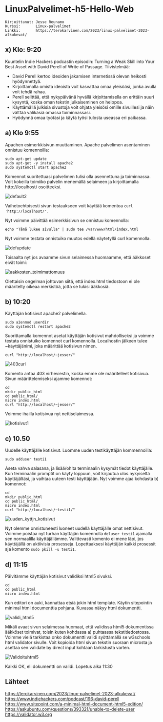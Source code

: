 # LinuxPalvelimet-h5-Hello-Web
    Kirjoittanut: Jesse Reunamo
    Kurssi:       Linux-palvelimet
    Linkki:       https://terokarvinen.com/2023/linux-palvelimet-2023-alkukevat/

## x) Klo: 9:20
Kuuntelin Indie Hackers podcastin episodin: Turning a Weak Skill into Your Best Asset with David Perell of Write of Passage.
Tiivistelmää:
- David Perell kertoo ideoiden jakamisen internetissä olevan heikosti hyödynnettyä.
- Kirjoittamalla omista ideoista voit kasvattaa omaa yleisöäsi, jonka avulla voit tehdä rahaa. 
- Perell selittää, että nykypäivänä hyvällä kirjoittamisella on erittäin suuri kysyntä, koska oman tekstin julkaiseminen on helppoa.
- Käyttämällä julkisia sivustoja voit ohjata yleisösi omille sivuillesi ja näin välttää välikäsiä omassa toiminnassasi.
- Hyödynnä omaa työtäsi ja käytä työsi tulosta useassa eri paikassa. 

## a) Klo 9:55
Apachen esimerkkisivun muuttaminen. Apache palvelimen asentaminen onnistuu komennoilla:

    sudo apt-get update
    sudo apt-get -y install apache2
    sudo systemctl start apache2
    
Komennot suoritettuasi palvelimen tulisi olla asennettuna ja toiminnassa. Voit kokeilla toimiiko palvelin menemällä selaimeen ja kirjoittamalla http://localhost/ osoitteeksi.

![default2](https://user-images.githubusercontent.com/112503770/216285860-ef62385e-fb1b-4a1b-a55e-55d2af640aa3.png)


Vaihetoehtoisesti sivun testaukseen voit käyttää komentoa `curl 'http://localhost/'`.

Nyt voimme päivittää esimerkkisivun se onnistuu komennolla:

    echo "Tämä lukee sivulla" | sudo tee /var/www/html/index.html

Nyt voimme testata onnistuiko muutos edellä näytetyllä curl komennolla. 

![defupdate](https://user-images.githubusercontent.com/112503770/216287066-2a8343ab-70da-49f1-b6d7-cb0cd84a2cd9.png)

Toisaalta nyt jos avaamme sivun selaimessa huomaamme, että ääkkoset eivät toimi:

![aakkosten_toimimattomuus](https://user-images.githubusercontent.com/112503770/216287099-34b404ad-5123-4abf-9577-2afdb6a1fbf2.png)

Olettaisin ongelman johtuvan siitä, että index.html tiedostoon ei ole määritelty oikeaa merkistöä, jotta se tukisi ääkkosiä. 

## b) 10:20
Käyttäjän kotisivut apache2 palvelimella.

    sudo a2enmod userdir
    sudo systemctl restart apache2
    
Suorittamalla komennot asetat käyttäjän kotisivut mahdolliseksi ja voimme testata onnistuiko komennot curl komennolla. Localhostin jälkeen tulee ~käyttäjänimi, joka määrittää kotisivun nimen.

    curl "http://localhost/~jesser/"
    
![403curl](https://user-images.githubusercontent.com/112503770/216286498-63661b9c-4d03-4870-a5be-b0b9e4860d87.png)

    
Komento antaa 403 virheviestin, koska emme ole määritelleet kotisivua. Sivun määrittelemiseksi ajamme komennot:

    cd
    mkdir public_html
    cd public_html/
    micro index.html
    curl "http://localhost/~jesser/"

Voimme ihailla kotisivua nyt nettiselaimessa. 

![kotisivut1](https://user-images.githubusercontent.com/112503770/216286693-9702b366-bcf0-400f-a235-e5858ca3471f.png)


## c) 10.50
Uudelle käyttäjälle kotisivut. Luomme uuden testikäyttäjän kommennoilla:

    sudo adduser testi1
    
Aseta vahva salasana, ja lisää/ohita terminaalin kysymät tiedot käyttäjälle. Kun terminaalin promptit on käyty loppuun, voit kirjautua ulos nykyiseltä käyttäjältäsi, ja vaihtaa uuteen testi käyttäjään. Nyt voimme ajaa kohdasta b) komennot:

    cd
    mkdir public_html
    cd public_html/
    micro index.html
    curl "http://localhost/~testi1/"

![uuden_kyttjn_kotisivut](https://user-images.githubusercontent.com/112503770/216286058-d7aaa1db-5b3e-4c1c-a5df-c9e4a787cfb5.png)


Nyt olemme onnistuneesti luoneet uudellä käyttäjälle omat nettisivut. Voimme poistaa nyt turhan käyttäjän komennolla `deluser testi1` ajamalla sen normaalilla käyttäjällämme. Valittevasti komento ei mene läpi, jos käyttäjällä on aktiivisia prosesseja. Lopettaaksesi käyttäjän kaikki prosessit aja komento `sudo pkill -u testi1`.
## d) 11:15
Päivitämme käyttäjän kotisivut validiksi html5 sivuksi.

    cd
    cd public_html
    micro index.html

Kun editori on auki, kannattaa etsiä jokin html template. Käytin sitepointin minimal html documenttia pohjana. Kuvassa näkyy html dokumentti.

![validi_html5](https://user-images.githubusercontent.com/112503770/216286275-fb782d84-b966-4b6c-a276-32f3a3903d31.png)

Mikäli avaat sivun selaimessa huomaat, että validissa html5 dokumentissa ääkköset toimivat, toisin kuten kohdassa a) puhtaassa tekstitiedostossa.
Voimme vielä tarkistaa onko dokumentti validi syöttämällä se w3schools html validator sivulle. Voit kopioida html sivun tekstin suoraan microsta ja asettaa sen validate by direct input kohtaan tarkistusta varten.

![Validoituhtml5](https://user-images.githubusercontent.com/112503770/216286860-aad1dbf3-6031-4fb6-a604-16d25c305416.png)

Kaikki OK, eli dokumentti on validi.
Lopetus aika 11:30
## Lähteet

https://terokarvinen.com/2023/linux-palvelimet-2023-alkukevat/
https://www.indiehackers.com/podcast/196-david-perell
https://www.sitepoint.com/a-minimal-html-document-html5-edition/
https://askubuntu.com/questions/393321/unable-to-delete-user
https://validator.w3.org

